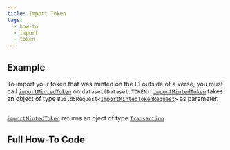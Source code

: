 ```yaml
---
title: Import Token
tags:
  - how-to
  - import
  - token
---
```


## Example

To import your token that was minted on the L1 outside of a verse, you must call [`importMintedToken`](../../../reference-api/classes/TokenDataset.md#importmintedtoken) on `dataset(Dataset.TOKEN)`. [`importMintedToken`](../../../reference-api/classes/TokenDataset.md#importmintedtoken) takes an object of type `Build5Request<`[`ImportMintedTokenRequest`](../../../reference-api/interfaces/ImportMintedTokenRequest.md)`>` as parameter.

```tsx file=../../../../../packages/sdk/examples/token/https/import.ts#L17-L32
```

[`importMintedToken`](../../../reference-api/classes/TokenDataset.md#importmintedtoken) returns an oject of type [`Transaction`](../../../reference-api/interfaces/Transaction.md).

## Full How-To Code

```tsx file=../../../../../packages/sdk/examples/token/https/import.ts
```
